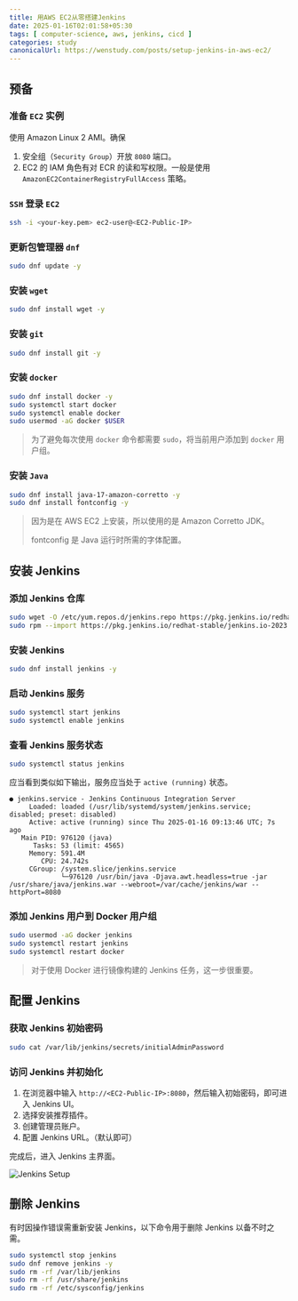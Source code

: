 ```yaml
---
title: 用AWS EC2从零搭建Jenkins
date: 2025-01-16T02:01:58+05:30
tags: [ computer-science, aws, jenkins, cicd ]
categories: study
canonicalUrl: https://wenstudy.com/posts/setup-jenkins-in-aws-ec2/
---
```


<!--more-->

## 预备

### 准备 `EC2` 实例

使用 Amazon Linux 2 AMI。确保
1. 安全组（`Security Group`）开放 `8080` 端口。
2. EC2 的 IAM 角色有对 ECR 的读和写权限。一般是使用 `AmazonEC2ContainerRegistryFullAccess` 策略。

### `SSH` 登录 `EC2`

```bash
ssh -i <your-key.pem> ec2-user@<EC2-Public-IP>
```

### 更新包管理器 `dnf`

```bash
sudo dnf update -y
```

### 安装 `wget`

```bash
sudo dnf install wget -y
```

### 安装 `git`

```bash
sudo dnf install git -y
```

### 安装 `docker`

```bash
sudo dnf install docker -y
sudo systemctl start docker
sudo systemctl enable docker
sudo usermod -aG docker $USER
```

> 为了避免每次使用 `docker` 命令都需要 `sudo`，将当前用户添加到 `docker` 用户组。

### 安装 `Java`

```bash
sudo dnf install java-17-amazon-corretto -y
sudo dnf install fontconfig -y
```

> 因为是在 AWS EC2 上安装，所以使用的是 Amazon Corretto JDK。
>
> fontconfig 是 Java 运行时所需的字体配置。

## 安装 Jenkins

### 添加 Jenkins 仓库

```bash
sudo wget -O /etc/yum.repos.d/jenkins.repo https://pkg.jenkins.io/redhat-stable/jenkins.repo
sudo rpm --import https://pkg.jenkins.io/redhat-stable/jenkins.io-2023.key
```

### 安装 Jenkins

```bash
sudo dnf install jenkins -y 
```

### 启动 Jenkins 服务

```bash
sudo systemctl start jenkins
sudo systemctl enable jenkins
```

### 查看 Jenkins 服务状态

```bash
sudo systemctl status jenkins
```

应当看到类似如下输出，服务应当处于 `active (running)` 状态。

```
● jenkins.service - Jenkins Continuous Integration Server
     Loaded: loaded (/usr/lib/systemd/system/jenkins.service; disabled; preset: disabled)
     Active: active (running) since Thu 2025-01-16 09:13:46 UTC; 7s ago
   Main PID: 976120 (java)
      Tasks: 53 (limit: 4565)
     Memory: 591.4M
        CPU: 24.742s
     CGroup: /system.slice/jenkins.service
             └─976120 /usr/bin/java -Djava.awt.headless=true -jar /usr/share/java/jenkins.war --webroot=/var/cache/jenkins/war --httpPort=8080
```

### 添加 Jenkins 用户到 Docker 用户组

```bash
sudo usermod -aG docker jenkins
sudo systemctl restart jenkins
sudo systemctl restart docker
```

> 对于使用 Docker 进行镜像构建的 Jenkins 任务，这一步很重要。

## 配置 Jenkins

### 获取 Jenkins 初始密码

```bash
sudo cat /var/lib/jenkins/secrets/initialAdminPassword
```

### 访问 Jenkins 并初始化

1. 在浏览器中输入 `http://<EC2-Public-IP>:8080`，然后输入初始密码，即可进入 Jenkins UI。
2. 选择安装推荐插件。
3. 创建管理员账户。
4. 配置 Jenkins URL。（默认即可）

完成后，进入 Jenkins 主界面。

![Jenkins Setup](/images/setup-jenkins-in-aws-ec2/jenkins-ui-init-plugin-install.png)

## 删除 Jenkins

有时因操作错误需重新安装 Jenkins，以下命令用于删除 Jenkins 以备不时之需。

```bash
sudo systemctl stop jenkins
sudo dnf remove jenkins -y
sudo rm -rf /var/lib/jenkins
sudo rm -rf /usr/share/jenkins
sudo rm -rf /etc/sysconfig/jenkins
```
